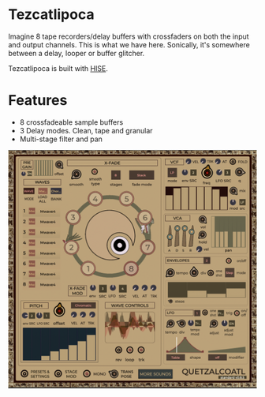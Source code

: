# Tezcatlipoca

Imagine 8 tape recorders/delay buffers with crossfaders on both the input and output channels. This is what we have here. Sonically, it's somewhere between a delay, looper or buffer glitcher. 

Tezcatlipoca is built with [HISE](http://hise.audio).
# Features 

- 8 crossfadeable sample buffers  
- 3 Delay modes. Clean, tape and granular
-  Multi-stage filter and pan

![Quetzalcoatl](https://raw.githubusercontent.com/publicsamples/Quetzalcoatl/main/Quetzalcoatl.png)
